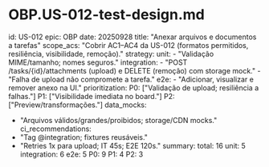 # OBP.US-012-test-design.md
id: US-012
epic: OBP
date: 20250928
title: "Anexar arquivos e documentos a tarefas"
scope_acs: "Cobrir AC1–AC4 da US-012 (formatos permitidos, resiliência, visibilidade, remoção)."
strategy:
  unit:
    - "Validação MIME/tamanho; nomes seguros."
  integration:
    - "POST /tasks/{id}/attachments (upload) e DELETE (remoção) com storage mock."
    - "Falha de upload não compromete a tarefa."
  e2e:
    - "Adicionar, visualizar e remover anexo na UI."
prioritization:
  P0: ["Validação de upload; resiliência a falhas."]
  P1: ["Visibilidade imediata no board."]
  P2: ["Preview/transformações."]
data_mocks:
  - "Arquivos válidos/grandes/proibidos; storage/CDN mocks."
ci_recommendations:
  - "Tag @integration; fixtures reusáveis."
  - "Retries 1x para upload; IT 45s; E2E 120s."
summary:
  total: 16
  unit: 5
  integration: 6
  e2e: 5
  P0: 9
  P1: 4
  P2: 3
